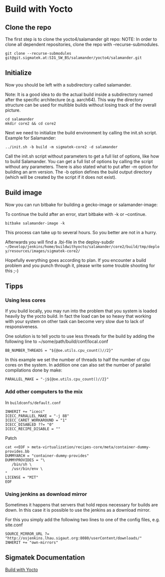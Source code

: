 # Build with Yocto

## Clone the repo
The first step is to clone the yocto4/salamander git repo: NOTE: In order to clone all dependent repositories, clone the repo with –recurse-submodules.
```
git clone --recurse-submodules git@git.sigmatek.at:SIG_SW_BS/salamander/yocto4/salamander.git
```

## Initialize
Now you should be left with a subdirectory called salamander.

Note: It is a good idea to do the actual build inside a subdirectory named after the specific architecture (e.g. aarch64). This way the directory structure can be used for multible builds without losing track of the overall picture.
```
cd salamander
mkdir core2 && cd core2
```

Next we need to initialize the build environment by calling the init.sh script. Example for Salamander:
```
../init.sh -b build -m sigmatek-core2 -d salamander
```
Call the init.sh script without parameters to get a full list of options, like how to build Salamander. You can get a full list of options by calling the script without any parameters. There is also stated what to put after -m option for building an arm version. The -b option defines the build output directory (which will be created by the script if it does not exist).

## Build image
Now you can run bitbake for building a gecko-image or salamander-image:

To continue the build after an error, start bitbake with -k or –continue.
```
bitbake salamander-image -k
```
This process can take up to several hours. So you better are not in a hurry.

Afterwards you will find a .lbi-file in the deploy-subdir `~/Develop/jenkins/home/buildwithyocto/salamander/core2/build/tmp/deploy/resources/images/sigmatek-core2/`

Hopefully everything goes according to plan. If you encounter a build problem and you punch through it, please write some trouble shooting for this ;-)


## Tipps
### Using less cores
If you build locally, you may run into the problem that you system is loaded heavily by the yocto build. In fact the load can be so heavy that working with your system on other task can become very slow due to lack of responsiveness.

One solution is to tell yocto to use less threads for the build by adding the following line to ~/some/path/build/conf/local.conf

```
BB_NUMBER_THREADS = "${@oe.utils.cpu_count()//2}"
```
In this example we set the number of threads to half the number of cpu cores on the system. In addition one can also set the number of parallel compilations done by make:
```
PARALLEL_MAKE = "-j${@oe.utils.cpu_count()//2}"
```

### Add other computers to the mix 
In `buildconfs/default.conf`
```
INHERIT += "icecc"
ICECC_PARALLEL_MAKE = "-j 88"
ICECC_CARET_WORKAROUND = "1"
ICECC_DISABLED ??= "0"
ICECC_RECIPE_DISABLE = ""
```
Patch
```
cat <<EOF > meta-virtualization/recipes-core/meta/container-dummy-provides.bb
DUMMYARCH = "container-dummy-provides"
DUMMYPROVIDES = "\
   /bin/sh \
   /usr/bin/env \
"
LICENSE = "MIT"
EOF
```


### Using jenkins as download mirror
Sometimes it happens that servers that hold repos necessary for builds are down. In this case it is possible to use the jenkins as a download mirror.

For this you simply add the following two lines to one of the config files, e.g. site.conf

```
SOURCE_MIRROR_URL ?= "http://osjenkins.lhau.sigaut.org:8080/userContent/downloads/"
INHERIT += "own-mirrors"
```

## Sigmatek Documentation

<!-- [Build LRT](http://swrtd01.lhau.sigaut.org:8000/docs/rtfm/en/latest/getting_started_at_sigmatek/build_lrt.html#build-lrt-label)-->
<a href="http://swrtd01.lhau.sigaut.org:8000/docs/rtfm/en/latest/getting_started_at_sigmatek/build_yocto.html" target="_blank">Build with Yocto</a>